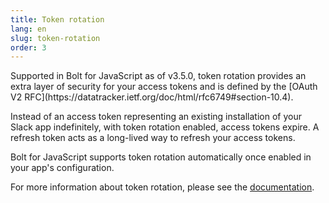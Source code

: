 ```yaml
---
title: Token rotation
lang: en
slug: token-rotation
order: 3
---
```


<div class="section-content">
Supported in Bolt for JavaScript as of v3.5.0, token rotation provides an extra layer of security for your access tokens and is defined by the [OAuth V2 RFC](https://datatracker.ietf.org/doc/html/rfc6749#section-10.4). 

Instead of an access token representing an existing installation of your Slack app indefinitely, with token rotation enabled, access tokens expire. A refresh token acts as a long-lived way to refresh your access tokens.

Bolt for JavaScript supports token rotation automatically once enabled in your app's configuration.

For more information about token rotation, please see the [documentation](https://api.slack.com/authentication/rotation).
</div>
